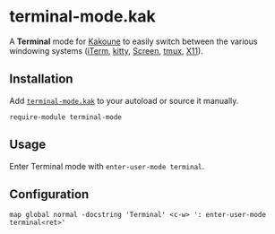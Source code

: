 # terminal-mode.kak

A **Terminal** mode for [Kakoune] to easily switch between the various windowing systems
([iTerm], [kitty], [Screen], [tmux], [X11]).

[Kakoune]: https://kakoune.org
[iTerm]: https://iterm2.com
[kitty]: https://sw.kovidgoyal.net/kitty/
[Screen]: https://gnu.org/software/screen/
[tmux]: https://github.com/tmux/tmux
[X11]: https://x.org

## Installation

Add [`terminal-mode.kak`](rc/terminal-mode.kak) to your autoload or source it manually.

``` kak
require-module terminal-mode
```

## Usage

Enter Terminal mode with `enter-user-mode terminal`.

## Configuration

``` kak
map global normal -docstring 'Terminal' <c-w> ': enter-user-mode terminal<ret>'
```
